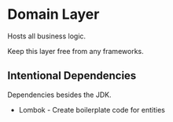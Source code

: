 # Domain Layer

Hosts all business logic.   

Keep this layer free from any frameworks.

## Intentional Dependencies

Dependencies besides the JDK.

* Lombok - Create boilerplate code for entities
